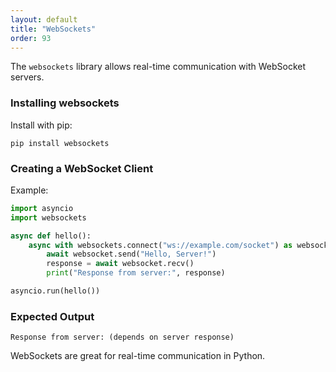 ```yaml
---
layout: default
title: "WebSockets"
order: 93
---
```


The `websockets` library allows real-time communication with WebSocket servers.

### Installing websockets

Install with pip:

```plaintext
pip install websockets
```

### Creating a WebSocket Client

Example:

```python
import asyncio
import websockets

async def hello():
    async with websockets.connect("ws://example.com/socket") as websocket:
        await websocket.send("Hello, Server!")
        response = await websocket.recv()
        print("Response from server:", response)

asyncio.run(hello())
```

### Expected Output

```plaintext
Response from server: (depends on server response)
```

WebSockets are great for real-time communication in Python.
